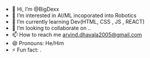 - 👋 Hi, I’m @BigDexx
- 👀 I’m interested in AI/ML incoporated into Robotics
- 🌱 I’m currently learning Dev(HTML, CSS , JS , REACT)
- 💞️ I’m looking to collaborate on ..
- 📫 How to reach me arvind.dhavala2005@gmail.com
- 😄 Pronouns: He/Him
- ⚡ Fun fact: .

<!---
BigDexx/BigDexx is a ✨ special ✨ repository because its `README.md` (this file) appears on your GitHub profile.
You can click the Preview link to take a look at your changes.
--->
